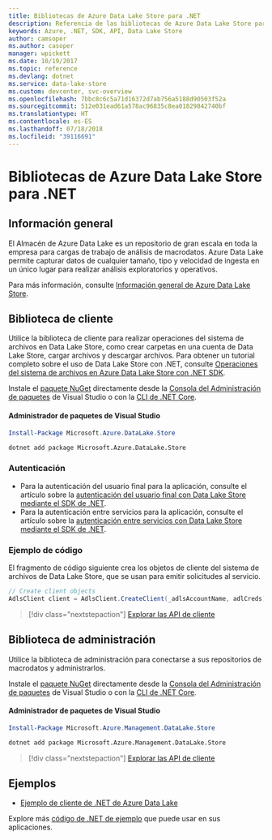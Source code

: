 ```yaml
---
title: Bibliotecas de Azure Data Lake Store para .NET
description: Referencia de las bibliotecas de Azure Data Lake Store para .NET
keywords: Azure, .NET, SDK, API, Data Lake Store
author: camsoper
ms.author: casoper
manager: wpickett
ms.date: 10/19/2017
ms.topic: reference
ms.devlang: dotnet
ms.service: data-lake-store
ms.custom: devcenter, svc-overview
ms.openlocfilehash: 7bbc8c6c5a71d16372d7ab756a5188d90503f52a
ms.sourcegitcommit: 512e031ead61a578ac96835c8ea01829842740bf
ms.translationtype: HT
ms.contentlocale: es-ES
ms.lasthandoff: 07/18/2018
ms.locfileid: "39116691"
---
```

# <a name="azure-data-lake-store-libraries-for-net"></a>Bibliotecas de Azure Data Lake Store para .NET

## <a name="overview"></a>Información general

El Almacén de Azure Data Lake es un repositorio de gran escala en toda la empresa para cargas de trabajo de análisis de macrodatos. Azure Data Lake permite capturar datos de cualquier tamaño, tipo y velocidad de ingesta en un único lugar para realizar análisis exploratorios y operativos.

Para más información, consulte [Información general de Azure Data Lake Store](/azure/data-lake-store/data-lake-store-overview).

## <a name="client-library"></a>Biblioteca de cliente

Utilice la biblioteca de cliente para realizar operaciones del sistema de archivos en Data Lake Store, como crear carpetas en una cuenta de Data Lake Store, cargar archivos y descargar archivos.  Para obtener un tutorial completo sobre el uso de Data Lake Store con .NET, consulte [Operaciones del sistema de archivos en Azure Data Lake Store con .NET SDK](/azure/data-lake-store/data-lake-store-data-operations-net-sdk).

Instale el [paquete NuGet](https://www.nuget.org/packages/Microsoft.Azure.Management.DataLake.Store) directamente desde la [Consola del Administración de paquetes][PackageManager] de Visual Studio o con la [CLI de .NET Core][DotNetCLI].

#### <a name="visual-studio-package-manager"></a>Administrador de paquetes de Visual Studio

```powershell
Install-Package Microsoft.Azure.DataLake.Store
```

```bash
dotnet add package Microsoft.Azure.DataLake.Store
```
### <a name="authentication"></a>Autenticación

* Para la autenticación del usuario final para la aplicación, consulte el artículo sobre la [autenticación del usuario final con Data Lake Store mediante el SDK de .NET](/azure/data-lake-store/data-lake-store-end-user-authenticate-net-sdk).
* Para la autenticación entre servicios para la aplicación, consulte el artículo sobre la [autenticación entre servicios con Data Lake Store mediante el SDK de .NET](/azure/data-lake-store/data-lake-store-service-to-service-authenticate-net-sdk).

### <a name="code-example"></a>Ejemplo de código

El fragmento de código siguiente crea los objetos de cliente del sistema de archivos de Data Lake Store, que se usan para emitir solicitudes al servicio.

```csharp
// Create client objects
AdlsClient client = AdlsClient.CreateClient(_adlsAccountName, adlCreds);
```

> [!div class="nextstepaction"]
> [Explorar las API de cliente](/dotnet/api/overview/azure/datalakestore/client)


## <a name="management-library"></a>Biblioteca de administración

Utilice la biblioteca de administración para conectarse a sus repositorios de macrodatos y administrarlos.

Instale el [paquete NuGet](https://www.nuget.org/packages/Microsoft.Azure.Management.DataLake.Store) directamente desde la [Consola del Administración de paquetes][PackageManager] de Visual Studio o con la [CLI de .NET Core][DotNetCLI].

#### <a name="visual-studio-package-manager"></a>Administrador de paquetes de Visual Studio

```powershell
Install-Package Microsoft.Azure.Management.DataLake.Store
```

```bash
dotnet add package Microsoft.Azure.Management.DataLake.Store
```

> [!div class="nextstepaction"]
> [Explorar las API de cliente](/dotnet/api/overview/azure/datalakestore/management)


## <a name="samples"></a>Ejemplos

* [Ejemplo de cliente de .NET de Azure Data Lake](https://azure.microsoft.com/resources/samples/data-lake-dotnet-client/)

Explore más [código de .NET de ejemplo](https://azure.microsoft.com/resources/samples/?platform=dotnet) que puede usar en sus aplicaciones.

[PackageManager]: https://docs.microsoft.com/nuget/tools/package-manager-console
[DotNetCLI]: https://docs.microsoft.com/dotnet/core/tools/dotnet-add-package
